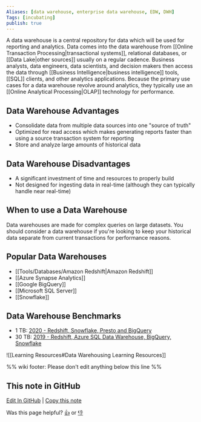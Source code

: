 ```yaml
---
Aliases: [data warehouse, enterprise data warehouse, EDW, DWH]
Tags: [incubating]
publish: true
---
```


A data warehouse is a central repository for data which will be used for reporting and analytics. Data comes into the data warehouse from [[Online Transaction Processing|transactional systems]], relational databases, or [[Data Lake|other sources]] usually on a regular cadence. Business analysts, data engineers, data scientists, and decision makers then access the data through [[Business Intelligence|business intelligence]] tools, [[SQL]] clients, and other analytics applications. Because the primary use cases for a data warehouse revolve around analytics, they typically use an [[Online Analytical Processing|OLAP]] technology for performance.

## Data Warehouse Advantages

- Consolidate data from multiple data sources into one "source of truth"
- Optimized for read access which makes generating reports faster than using a source transaction system for reporting
- Store and analyze large amounts of historical data

## Data Warehouse Disadvantages

- A significant investment of time and resources to properly build
- Not designed for ingesting data in real-time (although they can typically handle near real-time)

## When to use a Data Warehouse

Data warehouses are made for complex queries on large datasets. You should consider a data warehouse if you're looking to keep your historical data separate from current transactions for performance reasons.

## Popular Data Warehouses
- [[Tools/Databases/Amazon Redshift|Amazon Redshift]]
- [[Azure Synapse Analytics]]
- [[Google BigQuery]]
- [[Microsoft SQL Server]]
- [[Snowflake]]

## Data Warehouse Benchmarks
- 1 TB: [2020 - Redshift, Snowflake, Presto and BigQuery](https://fivetran.com/blog/warehouse-benchmark)
- 30 TB: [2019 - Redshift, Azure SQL Data Warehouse, BigQuery, Snowflake](https://gigaom.com/report/cloud-data-warehouse-performance-testing/)

![[Learning Resources#Data Warehousing Learning Resources]]

%% wiki footer: Please don't edit anything below this line %%

## This note in GitHub

<span class="git-footer">[Edit In GitHub](https://github.dev/data-engineering-community/data-engineering-wiki/blob/main/Concepts/Data%20Warehouse.md "git-hub-edit-note") | [Copy this note](https://raw.githubusercontent.com/data-engineering-community/data-engineering-wiki/main/Concepts/Data%20Warehouse.md "git-hub-copy-note")</span>

<span class="git-footer">Was this page helpful?
[👍](https://tally.so/r/mOaxjk?rating=Yes&url=https://dataengineering.wiki/Concepts/Data+Warehouse) or [👎](https://tally.so/r/mOaxjk?rating=No&url=https://dataengineering.wiki/Concepts/Data+Warehouse)</span>

